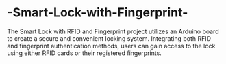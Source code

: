 # -Smart-Lock-with-Fingerprint-
The Smart Lock with RFID and Fingerprint project utilizes an Arduino board to create a secure and convenient locking system. Integrating both RFID and fingerprint authentication methods, users can gain access to the lock using either RFID cards or their registered fingerprints. 
